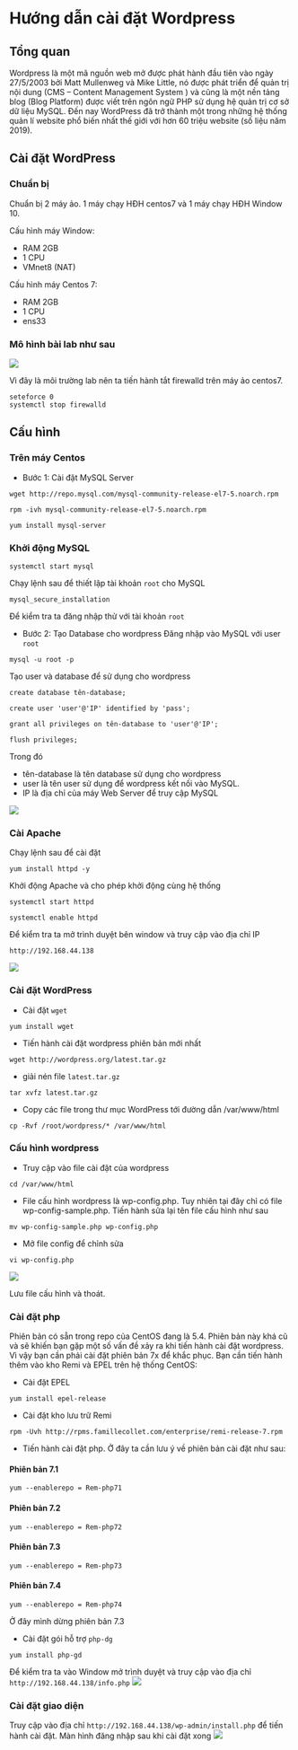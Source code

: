 ﻿# Hướng dẫn cài đặt Wordpress
## Tổng quan
Wordpress là một mã nguồn web mở được phát hành đầu tiên vào ngày 27/5/2003 bởi Matt Mullenweg và Mike Little, nó được phát triển để quản trị nội dung (CMS – Content Management System ) và cũng là một nền tảng blog (Blog Platform) được viết trên ngôn ngữ PHP sử dụng hệ quản trị cơ sở dữ liệu MySQL. Đến nay WordPress đã trở thành một trong những hệ thống quản lí website phổ biến nhất thế giới với hơn 60 triệu website (số liệu năm 2019).
## Cài đặt WordPress
### Chuẩn bị 
Chuẩn bị 2 máy ảo. 1 máy chạy HĐH centos7 và 1 máy chạy HĐH Window 10.

Cấu hình máy Window:
  * RAM 2GB
  * 1 CPU
  * VMnet8 (NAT)
  
Cấu hình máy Centos 7:
  * RAM 2GB
  * 1 CPU
  * ens33
### Mô hình bài lab như sau

![](/image/wp1.png)

Vì đây là môi trường lab nên ta tiến hành tắt firewalld trên máy ảo centos7.
```
seteforce 0
systemctl stop firewalld
```
## Cấu hình
### Trên máy Centos
 * Bước 1: Cài đặt MySQL Server
```
wget http://repo.mysql.com/mysql-community-release-el7-5.noarch.rpm

rpm -ivh mysql-community-release-el7-5.noarch.rpm

yum install mysql-server
```

### Khởi động MySQL
```
systemctl start mysql
```

Chạy lệnh sau để thiết lập tài khoản `root` cho MySQL
```
mysql_secure_installation
```

Để kiểm tra ta đăng nhập thử với tài khoản `root`

 * Bước 2: Tạo Database cho wordpress
Đăng nhập vào MySQL với user `root`
```
mysql -u root -p
```
Tạo user và database để sử dụng cho wordpress
```
create database tên-database;

create user 'user'@'IP' identified by 'pass';

grant all privileges on tên-database to 'user'@'IP';

flush privileges;
```
Trong đó 
   * tên-database là tên database sử dụng cho wordpress
   * user là tên user sử dụng để wordpress kết nối vào MySQL.
   * IP là địa chỉ của máy Web Server để truy cập MySQL

![](/image/wp2.png)

### Cài Apache
Chạy lệnh sau để cài đặt 
```
yum install httpd -y
```
Khởi động Apache và cho phép khởi động cùng hệ thống
```
systemctl start httpd

systemctl enable httpd
```
Để kiểm tra ta mở trình duyệt bên window và truy cập vào địa chỉ IP
```
http://192.168.44.138
```
![](/image/wp3.png)

### Cài đặt WordPress
* Cài đặt `wget`
```
yum install wget
```
* Tiến hành cài đặt wordpress phiên bản mới nhất
```
wget http://wordpress.org/latest.tar.gz
```
* giải nén file `latest.tar.gz`
```
tar xvfz latest.tar.gz
```
* Copy các file trong thư mục WordPress tới đường dẫn /var/www/html
```
cp -Rvf /root/wordpress/* /var/www/html
```
### Cấu hình wordpress
* Truy cập vào file cài đặt của wordpress
```
cd /var/www/html
```
* File cấu hình wordpress là wp-config.php. Tuy nhiên tại đây chỉ có file wp-config-sample.php. Tiến hành sửa lại tên file cấu hình như sau
```
mv wp-config-sample.php wp-config.php
```
* Mở file config để chỉnh sửa
```
vi wp-config.php
```
![](/image/wp4.png)

Lưu file cấu hình và thoát.

### Cài đặt php
Phiên bản có sẵn trong repo của CentOS đang là 5.4. Phiên bản này khá cũ và sẽ khiến bạn gặp một số vấn đề xảy ra khi tiến hành cài đặt wordpress. Vì vậy bạn cần phải cài đặt phiên bản 7x để khắc phục. Bạn cần tiến hành thêm vào kho Remi và EPEL trên hệ thống CentOS:
* Cài đặt EPEL
```
yum install epel-release
```
* Cài đặt kho lưu trữ Remi
```
rpm -Uvh http://rpms.famillecollet.com/enterprise/remi-release-7.rpm
```
* Tiến hành cài đặt php. Ở đây ta cần lưu ý về phiên bản cài đặt như sau:
#### Phiên bản 7.1
```
yum --enablerepo = Rem-php71
```

#### Phiên bản 7.2
	
```
yum --enablerepo = Rem-php72
```

#### Phiên bản 7.3
	
```
yum --enablerepo = Rem-php73
```

#### Phiên bản 7.4 
	
```
yum --enablerepo = Rem-php74
```
Ở đây mình dừng phiên bản 7.3
* Cài đặt gói hỗ trợ `php-dg`
```
yum install php-gd
```
Để kiểm tra ta vào Window mở trình duyệt và truy cập vào địa chỉ `http://192.168.44.138/info.php`
![](/image/wp5.png)

### Cài đặt giao diện
Truy cập vào địa chỉ `http://192.168.44.138/wp-admin/install.php` để tiến hành cài đặt.
Màn hình đăng nhập sau khi cài đặt xong
![](/image/wp6.png)




